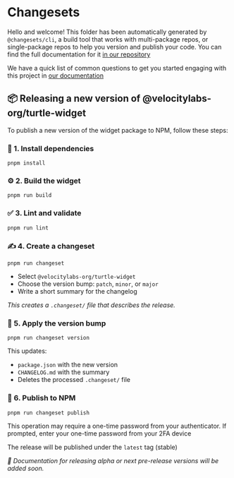 # Changesets

Hello and welcome! This folder has been automatically generated by `@changesets/cli`, a build tool that works
with multi-package repos, or single-package repos to help you version and publish your code. You can
find the full documentation for it [in our repository](https://github.com/changesets/changesets)

We have a quick list of common questions to get you started engaging with this project in
[our documentation](https://github.com/changesets/changesets/blob/main/docs/common-questions.md)

## 📦 Releasing a new version of @velocitylabs-org/turtle-widget

To publish a new version of the widget package to NPM, follow these steps:

### 🔧 1. Install dependencies

```
pnpm install
```

### ⚙️ 2. Build the widget

```
pnpm run build
```

### ✅ 3. Lint and validate

```
pnpm run lint
```

### ✍️ 4. Create a changeset

```
pnpm run changeset
```

- Select `@velocitylabs-org/turtle-widget`
- Choose the version bump: `patch`, `minor`, or `major`
- Write a short summary for the changelog

_This creates a `.changeset/` file that describes the release._

### 📝 5. Apply the version bump

```
pnpm run changeset version
```

This updates:

- `package.json` with the new version
- `CHANGELOG.md` with the summary
- Deletes the processed `.changeset/` file

### 🚀 6. Publish to NPM

```
pnpm run changeset publish
```

This operation may require a one-time password from your authenticator. If prompted, enter your one-time password from your 2FA device

The release will be published under the `latest` tag (stable)

_📘 Documentation for releasing alpha or next pre-release versions will be added soon._

